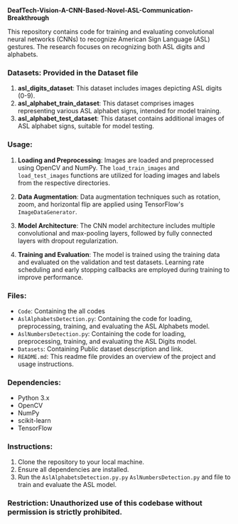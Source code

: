 **DeafTech-Vision-A-CNN-Based-Novel-ASL-Communication-Breakthrough**

This repository contains code for training and evaluating convolutional neural networks (CNNs) to recognize American Sign Language (ASL) gestures. The research focuses on recognizing both ASL digits and alphabets.

### Datasets: Provided in the Dataset file 
1. **asl_digits_dataset**: This dataset includes images depicting ASL digits (0-9).
2. **asl_alphabet_train_dataset**: This dataset comprises images representing various ASL alphabet signs, intended for model training.
3. **asl_alphabet_test_dataset**: This dataset contains additional images of ASL alphabet signs, suitable for model testing.

### Usage:
1. **Loading and Preprocessing**: Images are loaded and preprocessed using OpenCV and NumPy. The `load_train_images` and `load_test_images` functions are utilized for loading images and labels from the respective directories.

2. **Data Augmentation**: Data augmentation techniques such as rotation, zoom, and horizontal flip are applied using TensorFlow's `ImageDataGenerator`.

3. **Model Architecture**: The CNN model architecture includes multiple convolutional and max-pooling layers, followed by fully connected layers with dropout regularization.

4. **Training and Evaluation**: The model is trained using the training data and evaluated on the validation and test datasets. Learning rate scheduling and early stopping callbacks are employed during training to improve performance.

### Files:
- `Code`: Containing the all codes
-   `AslAlphabetsDetection.py`: Containing the code for loading, preprocessing, training, and evaluating the ASL Alphabets model.
-   `AslNumbersDetection.py`: Containing the code for loading, preprocessing, training, and evaluating the ASL Digits model.
- `Datasets`: Containing Public dataset description and link. 
- `README.md`: This readme file provides an overview of the project and usage instructions.

### Dependencies:
- Python 3.x
- OpenCV
- NumPy
- scikit-learn
- TensorFlow

### Instructions:
1. Clone the repository to your local machine.
2. Ensure all dependencies are installed.
3. Run the `AslAlphabetsDetection.py.py` `AslNumbersDetection.py` and  file to train and evaluate the ASL model.


### Restriction: Unauthorized use of this codebase without permission is strictly prohibited.



